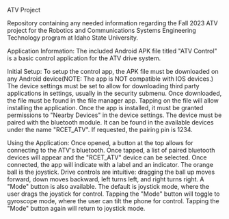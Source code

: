 ATV Project

Repository containing any needed information regarding the Fall 2023 ATV project for the Robotics and Communications Systems Engineering Technology program at Idaho State University.

Application Information:
  The included Android APK file titled "ATV Control" is a basic control application for the ATV drive system. 

  Initial Setup:
    To setup the control app, the APK file must be downloaded on any Android device(NOTE: The app is NOT compatible with IOS devices.)
    The device settings must be set to allow for downloading third party applications in settings, usually in the security submenu.
    Once downloaded, the file must be found in the file manager app. Tapping on the file will allow installing the application.
    Once the app is installed, it must be granted permissions to "Nearby Devices" in the device settings.
    The device must be paired with the bluetooth module. It can be found in the available devices under the name "RCET_ATV".
    If requested, the pairing pin is 1234.
    
  Using the Application:
    Once opened, a button at the top allows for connecting to the ATV's bluetooth. Once tapped, a list of paired bluetooth devices will appear and the "RCET_ATV"         device can be selected.
    Once connected, the app will indicate with a label and an indicator. 
    The orange ball is the joystick. Drive controls are intuitive: dragging the ball up moves forward, down moves backward, left turns left, and right turns right.
    A "Mode" button is also available. The default is joystick mode, where the user drags the joystick for control. Tapping the "Mode" button will toggle to              gyroscope mode, where the user can tilt the phone for control. Tapping the "Mode" button again will return to joystick mode.
